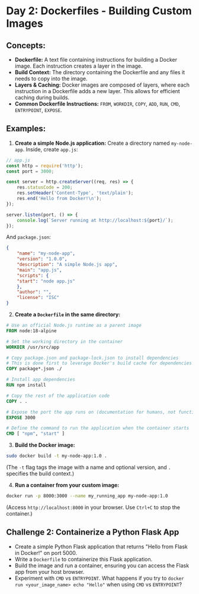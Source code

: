 # Day 2: Dockerfiles - Building Custom Images

## **Concepts:**

  * **Dockerfile:** A text file containing instructions for building a Docker image. Each instruction creates a layer in the image.
  * **Build Context:** The directory containing the Dockerfile and any files it needs to copy into the image.
  * **Layers & Caching:** Docker images are composed of layers, where each instruction in a Dockerfile adds a new layer. This allows for efficient caching during builds.
  * **Common Dockerfile Instructions:** `FROM`, `WORKDIR`, `COPY`, `ADD`, `RUN`, `CMD`, `ENTRYPOINT`, `EXPOSE`.

## **Examples:**

1.  **Create a simple Node.js application:**
Create a directory named `my-node-app`. Inside, create `app.js`:
```javascript
// app.js
const http = require('http');
const port = 3000;

const server = http.createServer((req, res) => {
    res.statusCode = 200;
    res.setHeader('Content-Type', 'text/plain');
    res.end('Hello from Docker!\n');
});

server.listen(port, () => {
    console.log(`Server running at http://localhost:${port}/`);
});
```
And `package.json`:
```json
{
    "name": "my-node-app",
    "version": "1.0.0",
    "description": "A simple Node.js app",
    "main": "app.js",
    "scripts": {
    "start": "node app.js"
    },
    "author": "",
    "license": "ISC"
}
```

2.  **Create a `Dockerfile` in the same directory:**
```dockerfile
# Use an official Node.js runtime as a parent image
FROM node:18-alpine

# Set the working directory in the container
WORKDIR /usr/src/app

# Copy package.json and package-lock.json to install dependencies
# This is done first to leverage Docker's build cache for dependencies
COPY package*.json ./

# Install app dependencies
RUN npm install

# Copy the rest of the application code
COPY . .

# Expose the port the app runs on (documentation for humans, not functional)
EXPOSE 3000

# Define the command to run the application when the container starts
CMD [ "npm", "start" ]
```

3.  **Build the Docker image:**
```bash
sudo docker build -t my-node-app:1.0 .
```
(The `-t` flag tags the image with a name and optional version, and `.` specifies the build context.)

4.  **Run a container from your custom image:**
```bash
docker run -p 8000:3000 --name my_running_app my-node-app:1.0
```
(Access `http://localhost:8000` in your browser. Use `Ctrl+C` to stop the container.)

## **Challenge 2: Containerize a Python Flask App**

  * Create a simple Python Flask application that returns "Hello from Flask in Docker\!" on port 5000.
  * Write a `Dockerfile` to containerize this Flask application.
  * Build the image and run a container, ensuring you can access the Flask app from your host browser.
  * Experiment with `CMD` vs `ENTRYPOINT`. What happens if you try to `docker run <your_image_name> echo "Hello"` when using `CMD` vs `ENTRYPOINT`?
